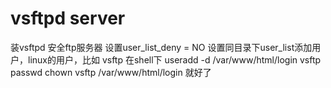 # vsftpd server

装vsftpd 安全ftp服务器
设置user_list_deny = NO
设置同目录下user_list添加用户，linux的用户，比如 vsftp
在shell下
useradd -d /var/www/html/login vsftp
passwd 
chown vsftp /var/www/html/login
就好了
